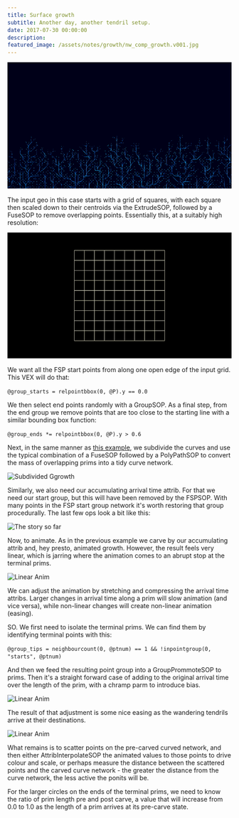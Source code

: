 ```yaml
---
title: Surface growth
subtitle: Another day, another tendril setup.
date: 2017-07-30 00:00:00
description:
featured_image: /assets/notes/growth/nw_comp_growth.v001.jpg
---
```

![The finished result](/assets/notes/growth/growth_preview.gif)

The input geo in this case starts with a grid of squares, with each square then scaled down to their centroids via the ExtrudeSOP, followed by a FuseSOP to remove overlapping points. Essentially this, at a suitably high resolution:

![Growth base](/assets/notes/growth/growth_base.gif)

We want all the FSP start points from along one open edge of the input grid. This VEX will do that:

```@group_starts = relpointbbox(0, @P).y == 0.0```

We then select end points randomly with a GroupSOP. As a final step, from the end group we remove points that are too close to the starting line with a similar bounding box function:

```@group_ends *= relpointbbox(0, @P).y > 0.6```

Next, in the same manner as [this example](/notes/tendrils), we subdivide the curves and use the typical combination of a FuseSOP followed by a PolyPathSOP to convert the mass of overlapping prims into a tidy curve network.

![Subdivided Ggrowth](/assets/notes/growth/growth_subd.gif)

Similarly, we also need our accumulating arrival time attrib. For that we need our start group, but this will have been removed by the FSPSOP. With many points in the FSP start group network it's worth restoring that group procedurally. The last few ops look a bit like this:

![The story so far](/assets/notes/growth/growth_sofar.gif)

Now, to animate. As in the previous example we carve by our accumulating attrib and, hey presto, animated growth. However, the result feels very linear, which is jarring where the animation comes to an abrupt stop at the terminal prims.

![Linear Anim](/assets/notes/growth/growth_pre_slow.gif)

We can adjust the animation by stretching and compressing the arrival time attribs. Larger changes in arrival time along a prim will slow animation (and vice versa), while non-linear changes will create non-linear animation (easing).

SO. We first need to isolate the terminal prims. We can find them by identifying terminal points with this:

```@group_tips = neighbourcount(0, @ptnum) == 1 && !inpointgroup(0, "starts", @ptnum)```

And then we feed the resulting point group into a GroupPrommoteSOP to prims. Then it's a straight forward case of adding to the original arrival time over the length of the prim, with a chramp parm to introduce bias.

![Linear Anim](/assets/notes/growth/growth_biasattrib.jpg)

The result of that adjustment is some nice easing as the wandering tendrils arrive at their destinations.

![Linear Anim](/assets/notes/growth/growth_post_slow.gif)

What remains is to scatter points on the pre-carved curved network, and then either AttribInterpolateSOP the animated values to those points to drive colour and scale, or perhaps measure the distance between the scattered points and the carved curve network - the greater the distance from the curve network, the less active the ponits will be.

For the larger circles on the ends of the terminal prims, we need to know the ratio of prim length pre and post carve, a value that will increase from 0.0 to 1.0 as the length of a prim arrives at its pre-carve state.